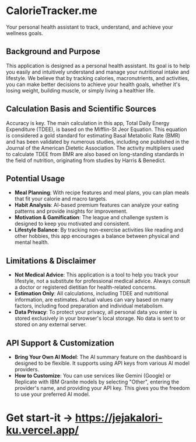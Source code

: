 # CalorieTracker.me

Your personal health assistant to track, understand, and achieve your wellness goals.

## Background and Purpose

This application is designed as a personal health assistant. Its goal is to help you easily and intuitively understand and manage your nutritional intake and lifestyle. We believe that by tracking calories, macronutrients, and activities, you can make better decisions to achieve your health goals, whether it's losing weight, building muscle, or simply living a healthier life.

## Calculation Basis and Scientific Sources

Accuracy is key. The main calculation in this app, Total Daily Energy Expenditure (TDEE), is based on the Mifflin-St Jeor Equation. This equation is considered a gold standard for estimating Basal Metabolic Rate (BMR) and has been validated by numerous studies, including one published in the Journal of the American Dietetic Association. The activity multipliers used to calculate TDEE from BMR are also based on long-standing standards in the field of nutrition, originating from studies by Harris & Benedict.

## Potential Usage

*   **Meal Planning**: With recipe features and meal plans, you can plan meals that fit your calorie and macro targets.
*   **Habit Analysis**: AI-based premium features can analyze your eating patterns and provide insights for improvement.
*   **Motivation & Gamification**: The league and challenge system is designed to keep you motivated and consistent.
*   **Lifestyle Balance**: By tracking non-exercise activities like reading and other hobbies, this app encourages a balance between physical and mental health.

## Limitations & Disclaimer

*   **Not Medical Advice**: This application is a tool to help you track your lifestyle, not a substitute for professional medical advice. Always consult a doctor or registered dietitian for health-related concerns.
*   **Estimation Only**: All calculations, including TDEE and nutritional information, are estimates. Actual values can vary based on many factors, including food preparation and individual metabolism.
*   **Data Privacy**: To protect your privacy, all personal data you enter is stored exclusively in your browser's local storage. No data is sent to or stored on any external server.

## API Support & Customization

*   **Bring Your Own AI Model**: The AI summary feature on the dashboard is designed to be flexible. It supports using API keys from various AI model providers.
*   **How to Customize**: You can use services like Gemini (Google) or Replicate with IBM Granite models by selecting "Other", entering the provider's name, and providing your API key. This gives you the freedom to use your preferred AI model.
 
# Get start-it -> https://jejakalori-ku.vercel.app/


